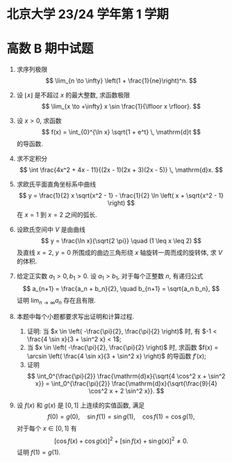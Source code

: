 # 北京大学 23/24 学年第 1 学期

# 高数 B 期中试题

1. 求序列极限 
    $$
    \lim_{n \to \infty} \left(1 + \frac{1}{ne}\right)^n.
    $$
2. 设 $\lfloor x \rfloor$ 是不超过 $x$ 的最大整数, 求函数极限
    $$
    \lim_{x \to +\infty} x \sin \frac{1}{\lfloor x \rfloor}.
    $$
3. 设 $x > 0$, 求函数 
    $$
    f(x) = \int_{0}^{\ln x} \sqrt{1 + e^t} \, \mathrm{d}t
    $$
    的导函数.
4. 求不定积分 
    $$
    \int \frac{4x^2 + 4x - 11}{(2x - 1)(2x + 3)(2x - 5)} \, \mathrm{d}x.
    $$
5. 求欧氏平面直角坐标系中曲线 
    $$
    y = \frac{1}{2} x \sqrt{x^2 - 1} - \frac{1}{2} \ln \left( x + \sqrt{x^2 - 1} \right)
    $$
    在 $x = 1$ 到 $x = 2$ 之间的弧长.
6. 设欧氏空间中 $V$ 是由曲线 
    $$
    y = \frac{\ln x}{\sqrt{2 \pi}} \quad (1 \leq x \leq 2)
    $$
    及直线 $x = 2$, $y = 0$ 所围成的曲边三角形绕 $x$ 轴旋转一周而成的旋转体, 求 $V$ 的体积. 
7. 给定正实数 $a_1 > 0, b_1 > 0$. 设 $a_1 > b_1$, 对于每个正整数 $n$, 有递归公式
    $$
    a_{n+1} = \frac{a_n + b_n}{2}, \quad b_{n+1} = \sqrt{a_n b_n},
    $$
    证明 $\lim_{n \to \infty} a_n$ 存在且有限.
    
8. 本题中每个小题都要求写出证明和计算过程.
    1. 证明: 当 $x \in \left( -\frac{\pi}{2}, \frac{\pi}{2} \right)$ 时, 有 $-1 < \frac{4 \sin x}{3 + \sin^2 x} < 1$;
    2. 当 $x \in \left( -\frac{\pi}{2}, \frac{\pi}{2} \right)$ 时, 求函数 $f(x) = \arcsin \left( \frac{4 \sin x}{3 + \sin^2 x} \right)$ 的导函数 $f'(x)$;
    3. 证明
        $$
        \int_0^{\frac{\pi}{2}} \frac{\mathrm{d}x}{\sqrt{4 \cos^2 x + \sin^2 x}} = \int_0^{\frac{\pi}{2}} \frac{\mathrm{d}x}{\sqrt{\frac{9}{4} \cos^2 x + 2 \sin^2 x}}.
        $$
9. 设 $f(x)$ 和 $g(x)$ 是 $[0, 1]$ 上连续的实值函数, 满足
    $$
    f(0) = g(0), \quad \sin f(1) = \sin g(1), \quad \cos f(1) = \cos g(1),
    $$
    对于每个 $x \in [0, 1]$ 有
    $$
    [\cos f(x) + \cos g(x)]^2 + [\sin f(x) + \sin g(x)]^2 \neq 0.
    $$
    证明 $f(1) = g(1)$.